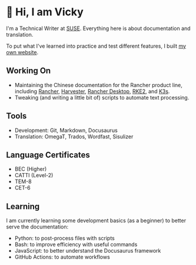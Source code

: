 # :girl: Hi, I am Vicky

I'm a Technical Writer at [SUSE](https://www.suse.com/). Everything here is about documentation and translation.

To put what I've learned into practice and test different features, I built [my own website](https://vickyhella.github.io/).

## Working On

- Maintaining the Chinese documentation for the Rancher product line, including [Rancher](https://ranchermanager.docs.rancher.com/zh/), [Harvester](https://docs.harvesterhci.io/zh/v1.1/), [Rancher Desktop](https://docs.rancherdesktop.io/zh/), [RKE2](https://docs.rke2.io/zh/), and [K3s](https://docs.k3s.io/zh/).
- Tweaking (and writing a little bit of) scripts to automate text processing.

## Tools

- Development: Git, Markdown, Docusaurus
- Translation: OmegaT, Trados, Wordfast, Sisulizer

## Language Certificates

- BEC (Higher)
- CATTI (Level-2)
- TEM-8
- CET-6

## Learning

I am currently learning some development basics (as a beginner) to better serve the documentation:

- Python: to post-process files with scripts
- Bash: to improve efficiency with useful commands
- JavaScript: to better understand the Docusaurus framework
- GitHub Actions: to automate workflows
